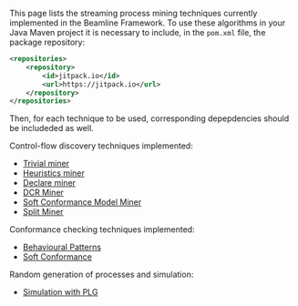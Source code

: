 This page lists the streaming process mining techniques currently implemented in the Beamline Framework.
To use these algorithms in your Java Maven project it is necessary to include, in the `pom.xml` file, the package repository:
```xml
<repositories>
    <repository>
        <id>jitpack.io</id>
        <url>https://jitpack.io</url>
    </repository>
</repositories>
```
Then, for each technique to be used, corresponding depepdencies should be includeded as well.

Control-flow discovery techniques implemented:

- [Trivial miner](discovery-trivial.md)
- [Heuristics miner](discovery-heuristics-miner.md)
- [Declare miner](discovery-declare.md)
- [DCR Miner](discovery-dcr.md)
- [Soft Conformance Model Miner](discovery-soft.md)
- [Split Miner](discovery-splitminer.md)

Conformance checking techniques implemented:

- [Behavioural Patterns](conformance-behavioural-patterns.md)
- [Soft Conformance](conformance-soft.md)

Random generation of processes and simulation:

- [Simulation with PLG](simulation-plg.md)